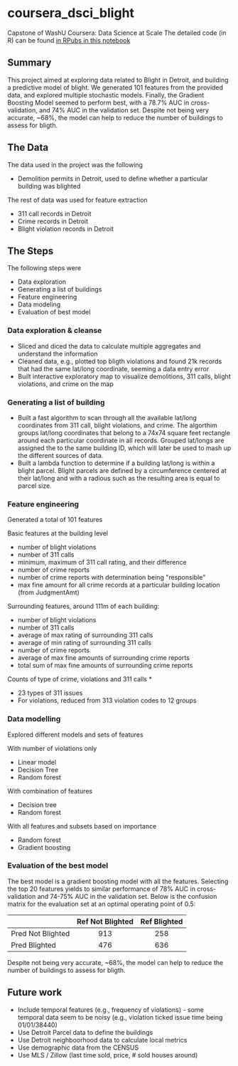 # coursera_dsci_blight
Capstone of WashU Coursera: Data Science at Scale
The detailed code (in R) can be found [in RPubs in this notebook](http://rpubs.com/aabellav/254303)

## Summary
This project aimed at exploring data related to Blight in Detroit, and building a predictive model of blight. We generated 101 features from the provided data, and explored multiple stochastic models. Finally, the Gradient Boosting Model seemed to perform best, with a 78.7% AUC in cross-validation, and 74% AUC in the validation set. Despite not being very accurate, ~68%, the model can help to reduce the number of buildings to assess for bligth. 

## The Data
The data used in the project was the following
* Demolition permits in Detroit, used to define whether a particular building was blighted

The rest of data was used for feature extraction
* 311 call records in Detroit
* Crime records in Detroit
* Blight violation records in Detroit

## The Steps
The following steps were 
* Data exploration
* Generating a list of buildings
* Feature engineering
* Data modeling
* Evaluation of best model

### Data exploration & cleanse
* Sliced and diced the data to calculate multiple aggregates and understand the information
* Cleaned data, e.g., plotted top bligth violations and found 21k records that had the same lat/long coordinate, seeming a data entry error
* Built interactive exploratory map to visualize demolitions, 311 calls, blight violations, and crime on the map

### Generating a list of building
* Built a fast algorithm to scan through all the available lat/long coordinates from 311 call, blight violations, and crime. The algorthim groups lat/long coordinates that belong to a 74x74 square feet rectangle around each particular coordinate in all records. Grouped lat/longs are assigned the to the same building ID, which will later be used to mash up the different sources of data. 
* Built a lambda function to determine if a building lat/long is within a blight parcel. Blight parcels are defined by a circumference centered at their lat/long and with a radious such as the resulting area is equal to parcel size.

### Feature engineering
Generated a total of 101 features

Basic features at the building level
* number of blight violations
* number of 311 calls
* minimum, maximum of 311 call rating, and their difference
* number of crime reports
* number of crime reports with determination being "responsible"
* max fine amount for all crime records at a particular building location (from JudgmentAmt)


Surrounding features, around 111m of each building:
* number of blight violations
* number of 311 calls
* average of max rating of surrounding 311 calls
* average of min rating of surrounding 311 calls
* number of crime reports
* average of max fine amounts of surrounding crime reports
* total sum of max fine amounts of surrounding crime reports

Counts of type of crime, violations and 311 calls
* 
* 23 types of 311 issues
* For violations, reduced from 313 violation codes to 12 groups


### Data modelling
Explored different models and sets of features

With number of violations only
* Linear model
* Decision Tree
* Random forest

With combination of features
* Decision tree
* Random forest

With all features and subsets based on importance
* Random forest
* Gradient boosting

### Evaluation of the best model
The best model is a gradient boosting model with all the features. Selecting the top 20 features yields to similar performance of 78% AUC in cross-validation and 74-75% AUC in the validation set. Below is the confusion matrix for the evaluation set at an optimal operating point of 0.5:

||Ref Not Blighted|Ref Blighted|
|-|:-:|:-:|
|Pred Not Blighted|913|258|
|Pred Blighted|476|636|

Despite not being very accurate, ~68%, the model can help to reduce the number of buildings to assess for bligth. 

## Future work
* Include temporal features (e.g., frequency of violations) - some temporal data seem to be noisy (e.g., violation ticked issue time being 01/01/38440) 
* Use Detroit Parcel data to define the buildings
* Use Detroit neighboorhood data to calculate local metrics
* Use demographic data from the CENSUS
* Use MLS / Zillow (last time sold, price, # sold houses around)

